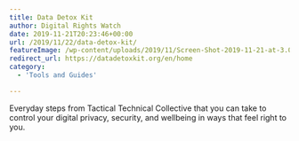 ```yaml
---
title: Data Detox Kit
author: Digital Rights Watch
date: 2019-11-21T20:23:46+00:00
url: /2019/11/22/data-detox-kit/
featureImage: /wp-content/uploads/2019/11/Screen-Shot-2019-11-21-at-3.08.41-pm.png
redirect_url: https://datadetoxkit.org/en/home
category:
  - 'Tools and Guides'

---
```

Everyday steps from Tactical Technical Collective that you can take to control your digital privacy, security, and wellbeing in ways that feel right to you.
